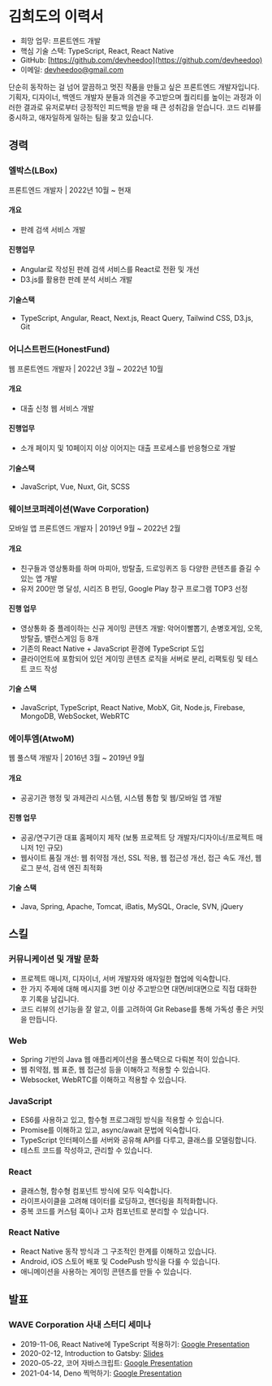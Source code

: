 # 김희도의 이력서

- 희망 업무: 프론트엔드 개발
- 핵심 기술 스택: TypeScript, React, React Native
- GitHub: [https://github.com/devheedoo](https://github.com/devheedoo)
- 이메일: devheedoo@gmail.com

단순히 동작하는 걸 넘어 깔끔하고 멋진 작품을 만들고 싶은 프론트엔드 개발자입니다.
기획자, 디자이너, 백엔드 개발자 분들과 의견을 주고받으며 퀄리티를 높이는 과정과
이러한 결과로 유저로부터 긍정적인 피드백을 받을 때 큰 성취감을 얻습니다.
코드 리뷰를 중시하고, 애자일하게 일하는 팀을 찾고 있습니다.

## 경력

### 엘박스(LBox)

프론트엔드 개발자 | 2022년 10월 ~ 현재

#### 개요

- 판례 검색 서비스 개발

#### 진행업무

- Angular로 작성된 판례 검색 서비스를 React로 전환 및 개선
- D3.js를 활용한 판례 분석 서비스 개발

#### 기술스택

- TypeScript, Angular, React, Next.js, React Query, Tailwind CSS, D3.js, Git

### 어니스트펀드(HonestFund)

웹 프론트엔드 개발자 | 2022년 3월 ~ 2022년 10월

#### 개요

- 대출 신청 웹 서비스 개발

#### 진행업무

- 소개 페이지 및 10페이지 이상 이어지는 대출 프로세스를 반응형으로 개발

#### 기술스택

- JavaScript, Vue, Nuxt, Git, SCSS

### 웨이브코퍼레이션(Wave Corporation)

모바일 앱 프론트엔드 개발자 | 2019년 9월 ~ 2022년 2월

#### 개요

- 친구들과 영상통화를 하며 마피아, 방탈출, 드로잉퀴즈 등 다양한 콘텐츠를 즐길 수 있는 앱 개발
- 유저 200만 명 달성, 시리즈 B 펀딩, Google Play 창구 프로그램 TOP3 선정

#### 진행 업무

- 영상통화 중 플레이하는 신규 게이밍 콘텐츠 개발: 악어이빨뽑기, 손병호게임, 오목, 방탈출, 밸런스게임 등 8개
- 기존의 React Native + JavaScript 환경에 TypeScript 도입
- 클라이언트에 포함되어 있던 게이밍 콘텐츠 로직을 서버로 분리, 리팩토링 및 테스트 코드 작성

#### 기술 스택

- JavaScript, TypeScript, React Native, MobX, Git, Node.js, Firebase, MongoDB, WebSocket, WebRTC

### 에이투엠(AtwoM)

웹 풀스택 개발자 | 2016년 3월 ~ 2019년 9월

#### 개요

- 공공기관 행정 및 과제관리 시스템, 시스템 통합 및 웹/모바일 앱 개발

#### 진행 업무

- 공공/연구기관 대표 홈페이지 제작 (보통 프로젝트 당 개발자/디자이너/프로젝트 매니저 1인 규모)
- 웹사이트 품질 개선: 웹 취약점 개선, SSL 적용, 웹 접근성 개선, 접근 속도 개선, 웹로그 분석, 검색 엔진 최적화

#### 기술 스택

- Java, Spring, Apache, Tomcat, iBatis, MySQL, Oracle, SVN, jQuery

## 스킬

### 커뮤니케이션 및 개발 문화

- 프로젝트 매니저, 디자이너, 서버 개발자와 애자일한 협업에 익숙합니다.
- 한 가지 주제에 대해 메시지를 3번 이상 주고받으면 대면/비대면으로 직접 대화한 후 기록을 남깁니다.
- 코드 리뷰의 선기능을 잘 알고, 이를 고려하여 Git Rebase를 통해 가독성 좋은 커밋을 만듭니다.

### Web

- Spring 기반의 Java 웹 애플리케이션을 풀스택으로 다뤄본 적이 있습니다.
- 웹 취약점, 웹 표준, 웹 접근성 등을 이해하고 적용할 수 있습니다.
- Websocket, WebRTC를 이해하고 적용할 수 있습니다.

### JavaScript

- ES6를 사용하고 있고, 함수형 프로그래밍 방식을 적용할 수 있습니다.
- Promise를 이해하고 있고, async/await 문법에 익숙합니다.
- TypeScript 인터페이스를 서버와 공유해 API를 다루고, 클래스를 모델링합니다.
- 테스트 코드를 작성하고, 관리할 수 있습니다.

### React

- 클래스형, 함수형 컴포넌트 방식에 모두 익숙합니다.
- 라이프사이클을 고려해 데이터를 로딩하고, 렌더링을 최적화합니다.
- 중복 코드를 커스텀 훅이나 고차 컴포넌트로 분리할 수 있습니다.

### React Native

- React Native 동작 방식과 그 구조적인 한계를 이해하고 있습니다.
- Android, iOS 스토어 배포 및 CodePush 방식을 다룰 수 있습니다.
- 애니메이션을 사용하는 게이밍 콘텐츠를 만들 수 있습니다.

## 발표

### WAVE Corporation 사내 스터디 세미나

- 2019-11-06, React Native에 TypeScript 적용하기: [Google Presentation](https://docs.google.com/presentation/d/1Buv1qk6WbooltljdqjkjoG8Gu0hn8FMl/edit?usp=sharing&ouid=104506562216827919165&rtpof=true&sd=true)
- 2020-02-12, Introduction to Gatsby: [Slides](https://slides.com/devheedoo/introduction-to-gatsby)
- 2020-05-22, 코어 자바스크립트: [Google Presentation](https://docs.google.com/presentation/d/1BQRP_C7yOTf3-O4pKewsQgF6vRa1LvMEJEGrb0hh4XE/edit?usp=sharing)
- 2021-04-14, Deno 찍먹하기: [Google Presentation](https://docs.google.com/presentation/d/1sHTwAnX9JJQ1i0aKmW1Mu7pNNGvApOe1/edit?usp=sharing&ouid=104506562216827919165&rtpof=true&sd=true)
